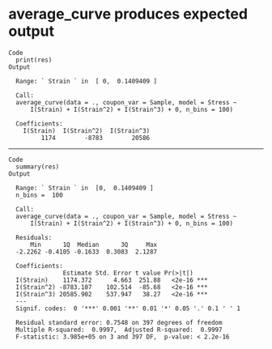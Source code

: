 # average_curve produces expected output

    Code
      print(res)
    Output
      
      Range: ` Strain ` in  [ 0,  0.1409409 ]
      
      Call:
      average_curve(data = ., coupon_var = Sample, model = Stress ~ 
          I(Strain) + I(Strain^2) + I(Strain^3) + 0, n_bins = 100)
      
      Coefficients:
        I(Strain)  I(Strain^2)  I(Strain^3)  
             1174        -8783        20586  
      

---

    Code
      summary(res)
    Output
      
      Range: ` Strain ` in  [0,  0.1409409 ]
      n_bins =  100 
      
      Call:
      average_curve(data = ., coupon_var = Sample, model = Stress ~ 
          I(Strain) + I(Strain^2) + I(Strain^3) + 0, n_bins = 100)
      
      Residuals:
          Min      1Q  Median      3Q     Max 
      -2.2262 -0.4105 -0.1633  0.3083  2.1287 
      
      Coefficients:
                   Estimate Std. Error t value Pr(>|t|)    
      I(Strain)    1174.372      4.663  251.88   <2e-16 ***
      I(Strain^2) -8783.107    102.514  -85.68   <2e-16 ***
      I(Strain^3) 20585.902    537.947   38.27   <2e-16 ***
      ---
      Signif. codes:  0 '***' 0.001 '**' 0.01 '*' 0.05 '.' 0.1 ' ' 1
      
      Residual standard error: 0.7548 on 397 degrees of freedom
      Multiple R-squared:  0.9997,	Adjusted R-squared:  0.9997 
      F-statistic: 3.985e+05 on 3 and 397 DF,  p-value: < 2.2e-16
      

